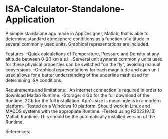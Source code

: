 # ISA-Calculator-Standalone-Application
A simple standalone app made in AppDesigner, Matlab, that is able to determine standard atmosphere conditions as a function of altitude in several commonly used units. Graphical representations are included.

Features:
-Quick calculations of Temperature, Pressure and Density at any altitude between 0-20 km a.s.l.
-Serveral unit systems commonly units used for these physical properties can be switched "on the fly", avoiding manual conversions.
-Graphical representations for each magnitude and each unit used allows for a better understanding of the underline math used for determining ISA conditions.

Requirements and limitations:
-An internet connection is required in order to download Matlab Runtime.
-Storage: 4 Gb for the full download of the Runtime. 2Gb for the full installation. App's size is meaningless in a modern platform.
-Tested on a Windows 10 platform. Should work in Linux and MACOS systems with the appropiate Runtime. 
-Tested using R2022(9.13) Matlab Runtime. This should be the automatically installed version of the Runtime.

References:

